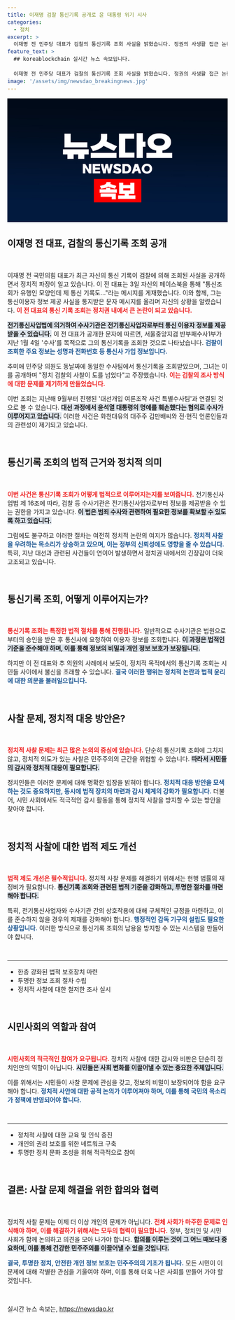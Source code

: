 ```yaml
---
title: 이재명 검찰 통신기록 공개로 윤 대통령 위기 시사
categories:
  - 정치
excerpt: >
  이재명 전 민주당 대표가 검찰의 통신기록 조회 사실을 밝혔습니다. 정권의 사생활 접근 논란이 커지고 있는 가운데, 정치 검찰의 사찰이 도를 넘었다는 목소리가 높아지고 있습니다. 클릭하여 자세히 알아보세요!
feature_text: >
  ## koreablockchain 실시간 뉴스 속보입니다.

  이재명 전 민주당 대표가 검찰의 통신기록 조회 사실을 밝혔습니다. 정권의 사생활 접근 논란이 커지고 있는 가운데, 정치 검찰의 사찰이 도를 넘었다는 목소리가 높아지고 있습니다. 클릭하여 자세히 알아보세요!
image: '/assets/img/newsdao_breakingnews.jpg'
---
```


<p><img src="/assets/img/newsdao_breakingnews.jpg" alt="koreablockchain 속보" /></p>

<h2 data-ke-size="size26">이재명 전 대표, 검찰의 통신기록 조회 공개</h2>

<p data-ke-size="size16">&nbsp;</p>

<p>이재명 전 국민의힘 대표가 최근 자신의 통신 기록이 검찰에 의해 조회된 사실을 공개하면서 정치적 파장이 일고 있습니다. 이 전 대표는 3일 자신의 페이스북을 통해 "통신조회가 유행인 모양인데 제 통신 기록도…"라는 메시지를 게재했습니다. 이와 함께, 그는 통신이용자 정보 제공 사실을 통지받은 문자 메시지를 올리며 자신의 상황을 알렸습니다. <b><span style="color: #ee2323;">이 전 대표의 통신 기록 조회는 정치권 내에서 큰 논란이 되고 있습니다.</span></b></p>

<p><b><span style="background-color: #21538527;">전기통신사업법에 의거하여 수사기관은 전기통신사업자로부터 통신 이용자 정보를 제공받을 수 있습니다.</span></b> 이 전 대표가 공개한 문자에 따르면, 서울중앙지검 반부패수사1부가 지난 1월 4일 '수사'를 목적으로 그의 통신기록을 조회한 것으로 나타났습니다. <b><span style="color: #1a5490;">검찰이 조회한 주요 정보는 성명과 전화번호 등 통신사 가입 정보입니다.</span></b></p>

<p>추미애 민주당 의원도 동날짜에 동일한 수사팀에서 통신기록을 조회받았으며, 그녀는 이를 공개하며 "정치 검찰의 사찰이 도를 넘었다"고 주장했습니다. <b><span style="color: #ee2323;">이는 검찰의 조사 방식에 대한 문제를 제기하게 만들었습니다.</span></b></p>

<p>이번 조회는 지난해 9월부터 진행된 '대선개입 여론조작 사건 특별수사팀'과 연결된 것으로 볼 수 있습니다. <b><span style="background-color: #21538527;">대선 과정에서 윤석열 대통령의 명예를 훼손했다는 혐의로 수사가 이루어지고 있습니다.</span></b> 이러한 사건은 화천대유의 대주주 김만배씨와 전·현직 언론인들과의 관련성이 제기되고 있습니다. </p>

<p data-ke-size="size16">&nbsp;</p>

<h2 data-ke-size="size26">통신기록 조회의 법적 근거와 정치적 의미</h2>

<p data-ke-size="size16">&nbsp;</p>

<p><b><span style="color: #ee2323;">이번 사건은 통신기록 조회가 어떻게 법적으로 이루어지는지를 보여줍니다.</span></b> 전기통신사업법 제 16조에 따라, 검찰 등 수사기관은 전기통신사업자로부터 정보를 제공받을 수 있는 권한을 가지고 있습니다. <b><span style="background-color: #21538527;">이 법은 범죄 수사와 관련하여 필요한 정보를 확보할 수 있도록 하고 있습니다.</span></b></p>

<p>그럼에도 불구하고 이러한 절차는 여전히 정치적 논란의 여지가 많습니다. <b><span style="color: #1a5490;">정치적 사찰을 우려하는 목소리가 상승하고 있으며, 이는 정부의 신뢰성에도 영향을 줄 수 있습니다.</span></b> 특히, 지난 대선과 관련된 사건들이 연이어 발생하면서 정치권 내에서의 긴장감이 더욱 고조되고 있습니다.</p>

<p data-ke-size="size16">&nbsp;</p>

<h2 data-ke-size="size26">통신기록 조회, 어떻게 이루어지는가?</h2>

<p data-ke-size="size16">&nbsp;</p>

<p><b><span style="color: #ee2323;">통신기록 조회는 특정한 법적 절차를 통해 진행됩니다.</span></b> 일반적으로 수사기관은 법원으로부터의 승인을 받은 후 통신사에 요청하여 이용자 정보를 조회합니다. <b><span style="background-color: #21538527;">이 과정은 법적인 기준을 준수해야 하며, 이를 통해 정보의 비밀과 개인 정보 보호가 보장됩니다.</span></b></p>

<p>하지만 이 전 대표와 추 의원의 사례에서 보듯이, 정치적 목적에서의 통신기록 조회는 시민들 사이에서 불신을 초래할 수 있습니다. <b><span style="color: #1a5490;">결국 이러한 행위는 정치적 논란과 법적 윤리에 대한 의문을 불러일으킵니다.</span></b></p>

<p data-ke-size="size16">&nbsp;</p>

<h2 data-ke-size="size26">사찰 문제, 정치적 대응 방안은?</h2>

<p data-ke-size="size16">&nbsp;</p>

<p><b><span style="color: #ee2323;">정치적 사찰 문제는 최근 많은 논의의 중심에 있습니다.</span></b> 단순히 통신기록 조회에 그치지 않고, 정치적 의도가 있는 사찰은 민주주의의 근간을 위협할 수 있습니다. <b><span style="background-color: #21538527;">따라서 시민들의 감시와 정치적 대응이 필요합니다.</span></b></p>

<p>정치인들은 이러한 문제에 대해 명확한 입장을 밝혀야 합니다. <b><span style="color: #1a5490;">정치적 대응 방안을 모색하는 것도 중요하지만, 동시에 법적 장치의 마련과 감시 체계의 강화가 필요합니다.</span></b> 더불어, 시민 사회에서도 적극적인 감시 활동을 통해 정치적 사찰을 방지할 수 있는 방안을 찾아야 합니다.</p>

<p data-ke-size="size16">&nbsp;</p>

<h2 data-ke-size="size26">정치적 사찰에 대한 법적 제도 개선</h2>

<p data-ke-size="size16">&nbsp;</p>

<p><b><span style="color: #ee2323;">법적 제도 개선은 필수적입니다.</span></b> 정치적 사찰 문제를 해결하기 위해서는 현행 법률의 재정비가 필요합니다. <b><span style="background-color: #21538527;">통신기록 조회와 관련된 법적 기준을 강화하고, 투명한 절차를 마련해야 합니다.</span></b></p>

<p>특히, 전기통신사업자와 수사기관 간의 상호작용에 대해 구체적인 규정을 마련하고, 이를 준수하지 않을 경우의 제재를 강화해야 합니다. <b><span style="color: #1a5490;">행정적인 감독 기구의 설립도 필요한 상황입니다.</span></b> 이러한 방식으로 통신기록 조회의 남용을 방지할 수 있는 시스템을 만들어야 합니다.</p>

<p data-ke-size="size16">&nbsp;</p>

<hr>

<ul>
  <li>한층 강화된 법적 보호장치 마련</li>
  <li>투명한 정보 조회 절차 수립</li>
  <li>정치적 사찰에 대한 철저한 조사 실시</li>
</ul>

<p data-ke-size="size16">&nbsp;</p>

<h2 data-ke-size="size26">시민사회의 역할과 참여</h2>

<p data-ke-size="size16">&nbsp;</p>

<p><b><span style="color: #ee2323;">시민사회의 적극적인 참여가 요구됩니다.</span></b> 정치적 사찰에 대한 감시와 비판은 단순히 정치인만의 역할이 아닙니다. <b><span style="background-color: #21538527;">시민들은 사회 변화를 이끌어낼 수 있는 중요한 주체입니다.</span></b></p>

<p>이를 위해서는 시민들이 사찰 문제에 관심을 갖고, 정보의 비밀이 보장되어야 함을 요구해야 합니다. <b><span style="color: #1a5490;">정치적 사안에 대한 공적 논의가 이루어져야 하며, 이를 통해 국민의 목소리가 정책에 반영되어야 합니다.</span></b></p>

<p data-ke-size="size16">&nbsp;</p>

<hr>

<ul>
  <li>정치적 사찰에 대한 교육 및 인식 증진</li>
  <li>개인의 권리 보호를 위한 네트워크 구축</li>
  <li>투명한 정치 문화 조성을 위해 적극적으로 참여</li>
</ul>

<p data-ke-size="size16">&nbsp;</p>

<h2 data-ke-size="size26">결론: 사찰 문제 해결을 위한 합의와 협력</h2>

<p data-ke-size="size16">&nbsp;</p>

<p>정치적 사찰 문제는 이제 더 이상 개인의 문제가 아닙니다. <b><span style="color: #ee2323;">전체 사회가 마주한 문제로 인식해야 하며, 이를 해결하기 위해서는 모두의 협력이 필요합니다.</span></b> 정부, 정치인 및 시민 사회가 함께 논의하고 의견을 모아 나가야 합니다. <b><span style="background-color: #21538527;">합의를 이루는 것이 그 어느 때보다 중요하며, 이를 통해 건강한 민주주의를 이끌어낼 수 있을 것입니다.</span></b></p>

<p><b><span style="color: #1a5490;">결국, 투명한 정치, 안전한 개인 정보 보호는 민주주의의 기초가 됩니다.</span></b> 모든 시민이 이 문제에 대해 각별한 관심을 기울여야 하며, 이를 통해 더욱 나은 사회를 만들어 가야 할 것입니다.</p>

<p data-ke-size="size16">&nbsp;</p>
실시간 뉴스 속보는, <a href="https://newsdao.kr" rel="dofollow">https://newsdao.kr</a>


